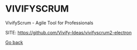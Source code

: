 # VIVIFYSCRUM
 
 VivifyScrum - Agile Tool for Professionals
 
 SITE: https://github.com/Vivify-Ideas/vivifyscrum2-electron

 [Go back](https://portable-linux-apps.github.io/apps.html)
